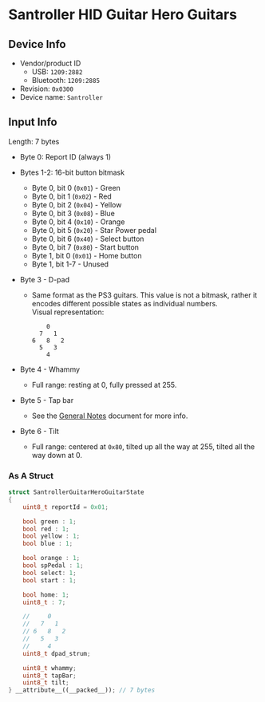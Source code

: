 # Santroller HID Guitar Hero Guitars

## Device Info

- Vendor/product ID
  - USB: `1209:2882`
  - Bluetooth: `1209:2885`
- Revision: `0x0300`
- Device name: `Santroller`

## Input Info

Length: 7 bytes

- Byte 0: Report ID (always 1)
- Bytes 1-2: 16-bit button bitmask
  - Byte 0, bit 0 (`0x01`) - Green
  - Byte 0, bit 1 (`0x02`) - Red
  - Byte 0, bit 2 (`0x04`) - Yellow
  - Byte 0, bit 3 (`0x08`) - Blue
  - Byte 0, bit 4 (`0x10`) - Orange
  - Byte 0, bit 5 (`0x20`) - Star Power pedal
  - Byte 0, bit 6 (`0x40`) - Select button
  - Byte 0, bit 7 (`0x80`) - Start button
  - Byte 1, bit 0 (`0x01`) - Home button
  - Byte 1, bit 1-7 - Unused
- Byte 3 - D-pad
  - Same format as the PS3 guitars. This value is not a bitmask, rather it encodes different possible states as individual numbers.\
    Visual representation:

    ```
        0
      7   1
    6   8   2
      5   3
        4
    ```

- Byte 4 - Whammy
  - Full range: resting at 0, fully pressed at 255.
- Byte 5 - Tap bar
  - See the [General Notes](General%20Notes.md) document for more info.
- Byte 6 - Tilt
  - Full range: centered at `0x80`, tilted up all the way at 255, tilted all the way down at 0.

### As A Struct

```cpp
struct SantrollerGuitarHeroGuitarState
{
    uint8_t reportId = 0x01;

    bool green : 1;
    bool red : 1;
    bool yellow : 1;
    bool blue : 1;

    bool orange : 1;
    bool spPedal : 1;
    bool select: 1;
    bool start : 1;

    bool home: 1;
    uint8_t : 7;

    //     0
    //   7   1
    // 6   8   2
    //   5   3
    //     4
    uint8_t dpad_strum;

    uint8_t whammy;
    uint8_t tapBar;
    uint8_t tilt;
} __attribute__((__packed__)); // 7 bytes
```
